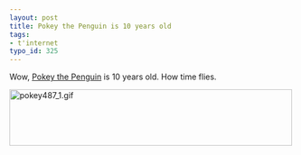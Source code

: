 ```yaml
---
layout: post
title: Pokey the Penguin is 10 years old
tags:
- t'internet
typo_id: 325
---
```

Wow, <a href="http://yellow5.com/pokey/">Pokey the Penguin</a> is 10 years old. How time flies.

<a href="http://yellow5.com/pokey/archive/index487.html"><img src="http://evansweb.info/files/pokey487_1.gif" alt="pokey487_1.gif" border="0" width="500" height="100" /></a>
